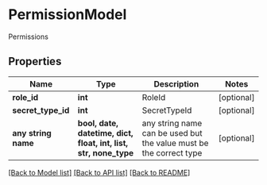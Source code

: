 # PermissionModel

Permissions

## Properties
Name | Type | Description | Notes
------------ | ------------- | ------------- | -------------
**role_id** | **int** | RoleId | [optional] 
**secret_type_id** | **int** | SecretTypeId | [optional] 
**any string name** | **bool, date, datetime, dict, float, int, list, str, none_type** | any string name can be used but the value must be the correct type | [optional]

[[Back to Model list]](../README.md#documentation-for-models) [[Back to API list]](../README.md#documentation-for-api-endpoints) [[Back to README]](../README.md)


